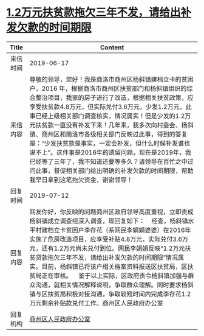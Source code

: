 # <a href="http://www.shangluo.gov.cn/zmhd/ldxxxx.jsp?urltype=leadermail.LeaderMailContentUrl&wbtreeid=1112&leadermailid=5308">1.2万元扶贫款拖欠三年不发，请给出补发欠款的时间期限</a>
| Title |                                                                                                                                                               Content                                                                                                                                                               |
|:-----:|-------------------------------------------------------------------------------------------------------------------------------------------------------------------------------------------------------------------------------------------------------------------------------------------------------------------------------------|
| 来信时间  | 2019-06-17                                                                                                                                                                                                                                                                                                                          |
| 来信内容  | 尊敬的领导，您好！我是商洛市商州区杨斜镇建档立卡的贫困户，2016 年，根据商洛市商州区扶贫部门和杨斜镇组织的综合整治项目，我家的房子进行了改造，根据相关扶贫政策，应享受扶贫款4.8万元，但实际兑付3.6万元，少发1.2万元，此事已经上级相关部门调查核实，情况属实！但是少发的1.2万元扶贫款一直没有补发下来！几年来，我多次向村委会、杨斜镇、商州区和商洛市各级相关部门反映过此事，得到的答复是：“少发扶贫款是事实，一定会补发，但什么时候补发谁也说不上”。这件事是2016年的遗留问题，现在是2019年，我已经等了三年了，我不知道还要等多久？请领导在百忙之中过问此事，督促相关部门给出明确的补发欠款的时间期限，帮助我早日拿到这笔拖欠资金，谢谢领导！ |
| 回复时间  | 2019-07-12                                                                                                                                                                                                                                                                                                                          |
| 回复内容  | 网友你好，你反映的问题商州区政府领导高度重视，立即责成杨斜镇成立调查组深入调查，现回复如下：    经查，杨斜镇水平村建档立卡贫困户李存花（系网民李娟娟婆婆）在2016年实施了危房改造项目，应享受补贴4.8万元，实际兑付3.6万元，还有1.2万元尚未兑付到位。网民李娟娟反映“1.2万元扶贫贷款拖欠三年不发，请给出补发欠款的时间期限”情况属实。目前，杨斜镇已将该户相关档案资料报送区扶贫局，区扶贫局正在审核。    鉴于以上实际，区政府责令杨斜镇加强与群众沟通，就相关情况解释说明，争取群众理解。同时要求杨斜镇与区扶贫局积极对接沟通，争取较短时间内完成李存花1.2万元剩余补贴款兑付工作。商州区人民政府办公室                    |
| 回复机构  | <a href="../../category/agencies/商州区人民政府办公室.md">商州区人民政府办公室</a>                                                                                                                                                                                                                                                                      |